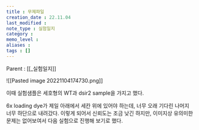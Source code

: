 ```yaml
---
title : 무제파일
creation_date : 22.11.04
last_modified :
note_type : 실험일지
category :
memo_level :
aliases : 
tags : []
---
```


Parent : [[_실험일지]]

![[Pasted image 20221104174730.png]]

이때 실험샘플은 세호형의 WT과 dsir2 sample을 가지고 했다.

6x loading dye가 제일 아래에서 세칸 위에 있어야 하는데, 너무 오래 기다린 나머지 너무 하단으로 내려갔다.
이렇게 되어서 신뢰도는 조금 낮긴 하지만, 이미지상 유의미한 문제는 없어보여서 다음 실험으로 진행해 보기로 했다.